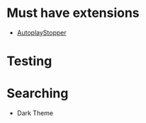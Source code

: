 #  Must have extensions
- [ AutoplayStopper ]( https://chrome.google.com/webstore/detail/autoplaystopper/ejddcgojdblidajhngkogefpkknnebdh )

# Testing


# Searching
- Dark Theme
